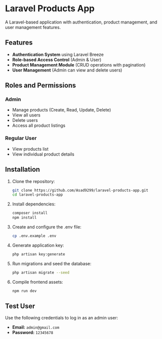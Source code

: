 # Laravel Products App

A Laravel-based application with authentication, product management, and user management features.

## Features

- **Authentication System** using Laravel Breeze
- **Role-based Access Control** (Admin & User)
- **Product Management Module** (CRUD operations with pagination)
- **User Management** (Admin can view and delete users)

## Roles and Permissions

### Admin
- Manage products (Create, Read, Update, Delete)
- View all users
- Delete users
- Access all product listings

### Regular User
- View products list
- View individual product details

## Installation

1. Clone the repository:
   ```bash
   git clone https://github.com/Asad9299/laravel-products-app.git
   cd laravel-products-app

2. Install dependencies:
   ```bash
   composer install
   npm install

3. Create and configure the .env file:
   ```bash
   cp .env.example .env

4. Generate application key:
   ```bash
   php artisan key:generate

5. Run migrations and seed the database:
   ```bash
   php artisan migrate --seed

6. Compile frontend assets:
   ```bash 
   npm run dev

## Test User

Use the following credentials to log in as an admin user:

- **Email:** `admin@gmail.com`
- **Password:** `12345678`
